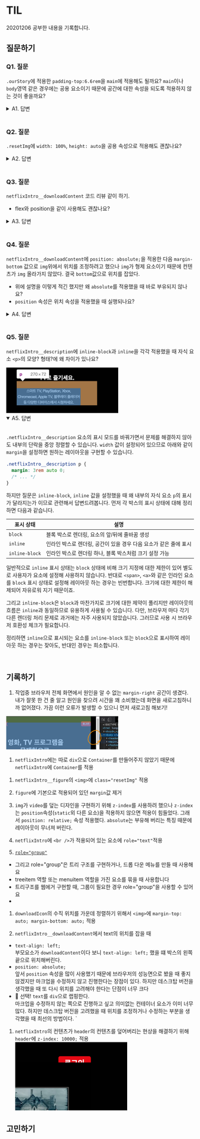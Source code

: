 # TIL

20201206 공부한 내용을 기록합니다.

## 질문하기

### Q1. 질문

`.ourStory`에 적용한 `padding-top:6.6rem`을 `main`에 적용해도 될까요? `main`이나 `body`영역 같은 경우에는 공용 요소이기 때문에 공간에 대한 속성을 되도록 적용하지 않는 것이 좋을까요?

<details>
  <summary>A1. 답변</summary>
  <br/>
  
  상황에 따라 다를 수 있어요. 현재 디자인은 작성된 구조에 맞춰 `header`와 `main`의 각 콘텐츠를 임의로 연결 배치한 것이지만, 실제 Netflix 사이트의 헤더와 동일한 구조로 연결 지을 경우 별도로 `padding`을 설정할 필요가 없어지죠.

  현재 코드 상에서 `.ourStory` 요소에 적용된 `padding-top` 속성을 `main` 요소로 이동시켜도 동일한 결과를 보여줍니다. 해당 속성을 설정한 이유가 고정 위치 설정된 `header`에 연결된 형태로 표시하기 위함이므로 `main` 요소에 `padding` 속성을 설정해도 문제가 되지는 않습니다. 😁
</details>

<br/>

### Q2. 질문

`.resetImg`에 `width: 100%`, `height: auto`을 공용 속성으로 적용해도 괜찮나요?

<details>
  <summary>A2. 답변</summary>
  <br/>
  
  `width: 100%; height: auto;`는 반응형 이미지 설정이므로 `.resetImg` 클래스에 포함하지 않는 것이 좋습니다. 해당 클래스는 말 그대로 이미지를 초기화하는데 목적을 두기 때문이죠. 반응형 이미지 설정은 `.rwdImg`와 같은 클래스로 별도 관리하는 것이 좋습니다.

  ```css
  .rwdImg {
    width: 100%;
    height: auto;
  }
  ```
</details>

<br/>

### Q3. 질문

`netflixIntro__downloadContent` 코드 리뷰 같이 하기. 

- flex와 position을 같이 사용해도 괜찮나요? 

<details>
  <summary>A3. 답변</summary>
  <br/>
  
  그럼요. `position` 설정과 `display: flex` 설정은 함께 사용 가능해요. 😃

  다만, `position` 설정일 경우 `display` 값은 `block` 이지만, `display: flex` 설정에 의해 
  화면에 표시되는 모드는 `flex`로 변경됩니다. 다시 말해 래퍼 박스는 포지셔닝 되지만, 내부의 자식 요소는 Flexbox 레이아웃이 적용됩니다.
</details>

<br/>

### Q4. 질문

`netflixIntro__downloadContent`에 `position: absolute;`을 적용한 다음 `margin-bottom` 값으로 `img`위에서 위치를 조정하려고 했으나 `img`가 형제 요소이기 때문에 컨텐츠가 `img` 올라가지 않았다. 결국 `bottom`값으로 위치를 잡았다. 

- 위에 설명을 이렇게 적긴 했지만 왜 `absolute`를 적용했을 때 바로 부유되지 않나요? 
- `position` 속성은 위치 속성을 적용했을 때 실행되나요?

<details>
  <summary>A4. 답변</summary>
  <br/>
  
  절대(`absolute`) 위치가 설정되어도 별도로 위치(`top`, `left` 등) 속성을 지정하지 않을 경우, 
  정적(`static`) 위치를 유지하는 블록으로 인해 부유된 것처럼 보이지 않습니다.

  > **절대 위치 설정에 별도의 CSS 오프셋(Offsets)이 지정되지 않은 경우:  
  > 브라우저는 블록을 포함하는 정적 위치를 계산하고 해당 위치를 오프셋합니다.**

  하지만 CSS의 기술 표준사양은 정적 위치를 포함하는 블록의 위치를 결정하는 방법을 정확히 명시하지 않아, 
  결과적으로 브라우저 마다 다르게 렌더링합니다. 예를 들어 Chrome 브라우저는 정적 위치를 계산하는 알고리즘이
  다소 모호하여 페이지를 새로 고침 할 때마다 결과가 달리지기도 합니다.
  그러므로 **절대 위치를 설정한 경우, 별도의 오프셋을 지정해 정적 위치 계산이 반영되지 않도록 설정하는 것이 좋습니다.**

  참고 [CSS 2.2 → 10.3.7 Absolutely positioned, non-replaced elements](https://www.w3.org/TR/CSS22/visudet.html#abs-non-replaced-width)
</details>

<br/>

### Q5. 질문

`netflixIntro__description`에 `inline-block`과 `inline`을 각각 적용했을 때 자식 요소 `<p>`의 모양? 형태?에 왜 차이가 있나요? 

<img src="./assets/20201206_TIL_attached_file4.jpg" width="300">

<details open>
  <summary>A5. 답변</summary>
  <br/>
  
  `.netflixIntro__description` 요소의 표시 모드를 바꿔가면서 문제를 해결하지 않아도 내부의 단락을 중앙 정렬할 수 있습니다. `width` 값이 설정되어 있으므로 아래와 같이 `margin`을 설정하면 원하는 레이아웃을 구현할 수 있습니다.

  ```css
  .netflixIntro__description p {
    margin: 3rem auto 0;
    /* ... */
  }
  ```

  하지만 질문은 `inline-block`, `inline` 값을 설정했을 때 왜 내부의 자식 요소 `p`의 표시가 달라지는가 이므로 관련해서 답변드려봅니다.
  먼저 각 박스의 표시 상태에 대해 정리하면 다음과 같습니다.

  표시 상태 | 설명
  --- | ---
  `block` | 블록 박스로 렌더링, 요소의 앞/뒤에 줄바꿈 생성
  `inline`| 인라인 박스로 렌더링, 공간이 있을 경우 다음 요소가 같은 줄에 표시
  `inline-block` | 인라인 박스로 렌더링 하나, 블록 박스처럼 크기 설정 가능

  일반적으로 `inline` 표시 상태는 `block` 상태에 비해 크기 지정에 대한 제한이 있어 별도로 사용자가 요소에 설정해 사용하지 않습니다. 반대로 `<span>`, `<a>`와 같은 인라인 요소를 `block` 표시 상태로 설정해 레이아웃 하는 경우는 빈번합니다. 크기에 대한 제한이 해제되어 자유로워 지기 때문이죠.
  
  그리고 `inline-block`은 `block`과 마찬가지로 크기에 대한 제약이 풀리지만 레이아웃의 흐름은 `inline`과 동일하므로 유용하게 사용될 수 있습니다. 다만, 브라우저 마다 각기 다른 렌더링 처리 문제로 과거에는 자주 사용되지 않았습니다. 그러므로 사용 시 브라우저 호환성 체크가 필요합니다.

  정리하면 `inline`으로 표시되는 요소를 `inline-block` 또는 `block`으로 표시하여 레이아웃 하는 경우는 잦아도, 반대인 경우는 희소합니다.
</details>

<br/>

## 기록하기

1. 작업중 브라우저 전체 화면에서 원인을 알 수 없는 `margin-right` 공간이 생겼다. 내가 잘못 한 건 줄 알고 원인을 찾으려 시간을 꽤 소비했는데 화면을 새로고침하니까 없어졌다. 가끔 이런 오류가 발생할 수 있으니 먼저 새로고침 해보기!
  <img src="./assets/20201206_TIL_attached_file1.jpg" width="300">

1. `netflixIntro`에는 따로 `div`으로 `Container`를 만들어주지 않았기 때문에 `netflixIntro`에 `Container`를 적용

<!-- 1. `netflixIntro`의 비디오 및 이미지 위치 스타일링에 대한 자세한 설명은 `QnA`의 `Q4.질문` 참고 -->

1. `netflixIntro__figure`의 `<img>`에 `class="resetImg"` 적용

1. `figure`에 기본으로 적용되어 있던 `margin`값 제거

1. `img`가 `video`를 덮는 디자인을 구현하기 위해 `z-index`를 사용하려 했으나 `z-index`는 `position`속성(`static`외 다른 요소)을 적용하지 않으면 적용이 힘들었다. 그래서 `position: relative;` 속성 적용했다. `absolute`는 부유해 버리는 특징 때문에 레이아웃이 무너져 버린다. 

1. `netflixIntro`에 `<br />`가 적용되어 있는 요소에 `role="text"`적용

1. [`role="group"`](https://www.w3.org/TR/wai-aria-1.1/#group) 
  - 그리고 role="group"은 트리 구조를 구현하거나, 드롭 다운 메뉴를 만들 때 사용해요
  - treeitem 역할 또는 menuitem 역할을 가진 요소를 묶을 때 사용합니다
  - 트리구조를 웹에거 구현할 때, 그룹이 필요한 경우 role="group"을 사용할 수 있어요
  - 

1. `downloadIcon`의 수직 위치를 가운데 정렬하기 위해서 `<img>`에 `margin-top: auto; margin-bottom: auto;` 적용

1. `netflixIntro__downloadContent`에서 text의 위치를 잡을 때
  - `text-align: left;`     
  부모요소가 `downloadContent`이다 보니 `text-align: left;` 했을 떄 박스의 왼쪽 끝으로 위치해버린다. 
  - `position: absolute;`      
  앞서 `position` 속성을 많이 사용했기 때문에 브라우저의 성능면으로 봤을 때 좋지 않겠지만 마크업을 수정하지 않고 진행한다는 장점이 있다. 하지만 데스크탑 버전을 생각했을 때 또 다시 위치를 고려해야 한다는 단점이 너무 크다
  - 🎯 선택! `text`를 `div`으로 랩핑한다.       
  마크업을 수정하지 않는 쪽으로 진행하고 싶고 의미없는 컨테이너 요소가 이미 너무 많다. 하지만 데스크탑 버전을 고려했을 때 위치를 조정하거나 수정하는 부분을 생각했을 때 최선의 방법이다. `

1. `netflixIntro`의 컨텐츠가 `header`의 컨텐츠를 덮어버리는 현상을 해결하기 위해 `header`에 `z-index: 10000;` 적용
    <img src="./assets/20201206_TIL_attached_file3.jpg" width="300">

## 고민하기
